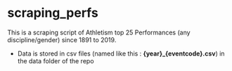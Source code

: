 # scraping_perfs

This is a scraping script of Athletism top 25 Performances (any discipline/gender) since 1891 to 2019.

- Data is stored in csv files (named like this : **{year}_{eventcode}.csv**) in the data folder of the repo 
